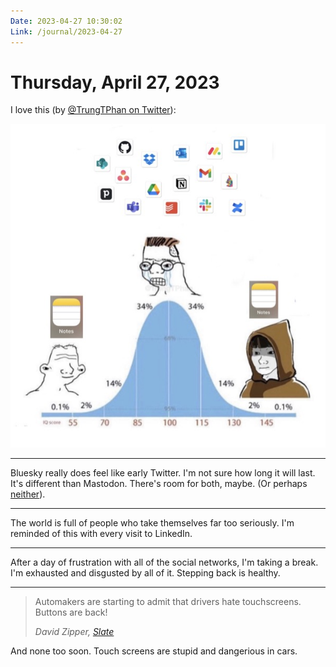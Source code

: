 ```yaml
---
Date: 2023-04-27 10:30:02
Link: /journal/2023-04-27
---
```


# Thursday, April 27, 2023

I love this (by [@TrungTPhan on Twitter](https://twitter.com/TrungTPhan/status/1650944073229008896)):

![](_notes.jpg)

---

Bluesky really does feel like early Twitter. I'm not sure how long it will last. It's different than Mastodon. There's room for both, maybe. (Or perhaps [neither](https://baty.net/2023/im-weary-of-social-media)).

---

The world is full of people who take themselves far too seriously. I'm reminded of this with every visit to LinkedIn.

---

After a day of frustration with all of the social networks, I'm taking a break. I'm exhausted and disgusted by all of it. Stepping back is healthy.

---

> Automakers are starting to admit that drivers hate touchscreens. Buttons are back!
> 
> <cite>David Zipper, [Slate](https://slate.com/business/2023/04/cars-buttons-touchscreens-vw-porsche-nissan-hyundai.html)</cite>

And none too soon. Touch screens are stupid and dangerious in cars.

